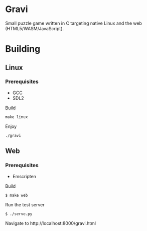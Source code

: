 # Gravi

Small puzzle game written in C targeting native Linux and the web (HTML5/WASM/JavaScript).

# Building

## Linux

### Prerequisites
* GCC
* SDL2

Build
```
make linux
```
Enjoy
```
./gravi
```

## Web

### Prerequisites
* Emscripten

Build
```
$ make web
```
Run the test server
```
$ ./serve.py
```
Navigate to http://localhost:8000/gravi.html